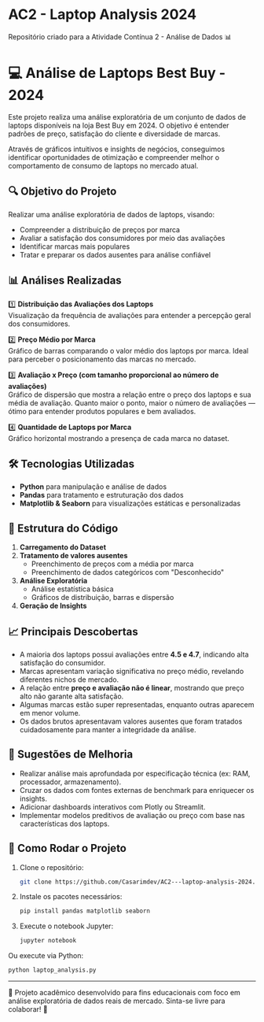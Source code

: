 # AC2 - Laptop Analysis 2024

Repositório criado para a Atividade Contínua 2 - Análise de Dados 📊

# 💻 Análise de Laptops Best Buy - 2024

Este projeto realiza uma análise exploratória de um conjunto de dados de laptops disponíveis na loja Best Buy em 2024. O objetivo é entender padrões de preço, satisfação do cliente e diversidade de marcas.

Através de gráficos intuitivos e insights de negócios, conseguimos identificar oportunidades de otimização e compreender melhor o comportamento de consumo de laptops no mercado atual.

## 🔍 Objetivo do Projeto

Realizar uma análise exploratória de dados de laptops, visando:
- Compreender a distribuição de preços por marca
- Avaliar a satisfação dos consumidores por meio das avaliações
- Identificar marcas mais populares
- Tratar e preparar os dados ausentes para análise confiável

## 📊 Análises Realizadas

1️⃣ **Distribuição das Avaliações dos Laptops**  
Visualização da frequência de avaliações para entender a percepção geral dos consumidores.

2️⃣ **Preço Médio por Marca**  
Gráfico de barras comparando o valor médio dos laptops por marca. Ideal para perceber o posicionamento das marcas no mercado.

3️⃣ **Avaliação x Preço (com tamanho proporcional ao número de avaliações)**  
Gráfico de dispersão que mostra a relação entre o preço dos laptops e sua média de avaliação. Quanto maior o ponto, maior o número de avaliações — ótimo para entender produtos populares e bem avaliados.

4️⃣ **Quantidade de Laptops por Marca**  
Gráfico horizontal mostrando a presença de cada marca no dataset.

## 🛠️ Tecnologias Utilizadas
- **Python** para manipulação e análise de dados
- **Pandas** para tratamento e estruturação dos dados
- **Matplotlib & Seaborn** para visualizações estáticas e personalizadas

## 📂 Estrutura do Código
1. **Carregamento do Dataset**
2. **Tratamento de valores ausentes**
   - Preenchimento de preços com a média por marca
   - Preenchimento de dados categóricos com "Desconhecido"
3. **Análise Exploratória**
   - Análise estatística básica
   - Gráficos de distribuição, barras e dispersão
4. **Geração de Insights**

## 📈 Principais Descobertas
- A maioria dos laptops possui avaliações entre **4.5 e 4.7**, indicando alta satisfação do consumidor.
- Marcas apresentam variação significativa no preço médio, revelando diferentes nichos de mercado.
- A relação entre **preço e avaliação não é linear**, mostrando que preço alto não garante alta satisfação.
- Algumas marcas estão super representadas, enquanto outras aparecem em menor volume.
- Os dados brutos apresentavam valores ausentes que foram tratados cuidadosamente para manter a integridade da análise.

## 🧠 Sugestões de Melhoria
- Realizar análise mais aprofundada por especificação técnica (ex: RAM, processador, armazenamento).
- Cruzar os dados com fontes externas de benchmark para enriquecer os insights.
- Adicionar dashboards interativos com Plotly ou Streamlit.
- Implementar modelos preditivos de avaliação ou preço com base nas características dos laptops.

## 🚀 Como Rodar o Projeto
1. Clone o repositório:
   ```bash
   git clone https://github.com/Casarimdev/AC2---laptop-analysis-2024.git
   ```
2. Instale os pacotes necessários:
   ```bash
   pip install pandas matplotlib seaborn
   ```
3. Execute o notebook Jupyter:
   ```bash
   jupyter notebook
   ```

Ou execute via Python:
   ```bash
   python laptop_analysis.py
   ```

---

📌 Projeto acadêmico desenvolvido para fins educacionais com foco em análise exploratória de dados reais de mercado. Sinta-se livre para colaborar! 🚀
